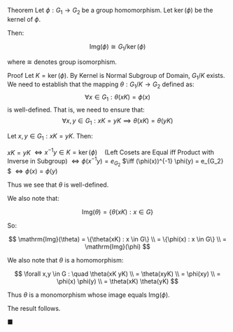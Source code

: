 Theorem
Let $\phi : G_1 \to G_2$ be a group homomorphism.
Let $\ker(\phi)$ be the kernel of $\phi$.

Then:

$$\mathrm{Img}(\phi) \cong G_1 / \ker(\phi)$$

where $\cong$ denotes group isomorphism.

Proof
Let $K = \ker(\phi)$.
By Kernel is Normal Subgroup of Domain, $G_1 / K$ exists.
We need to establish that the mapping $\theta : G_1 / K \to G_2$ defined as:
$$\forall x \in G_1 : \theta(xK) = \phi(x)$$
is well-defined.
That is, we need to ensure that:
$$\forall x,y \in G_1 : xK = yK \implies \theta(xK) = \theta(yK)$$

Let $x,y \in G_1 : xK = yK$.
Then:

$xK = yK$
$\iff x^{-1} y \in K = \ker(\phi) \quad \text{(Left Cosets are Equal iff Product with Inverse in Subgroup)}$
$\iff \phi(x^{-1} y) = e_{G_2}$
$\iff (\phi(x))^{-1} \phi(y) = e_{G_2} $
$\iff \phi(x) = \phi(y)$

Thus we see that $\theta$ is well-defined.

We also note that:

$$\mathrm{Img}(\theta) = \{\theta(xK) : x \in G\}$$

So:

$$
\mathrm{Img}(\theta) = \{\theta(xK) : x \in G\} \\
= \{\phi(x) : x \in G\} \\
= \mathrm{Img}(\phi)
$$

We also note that $\theta$ is a homomorphism:

$$
\forall x,y \in G : \quad \theta(xK yK) \\
= \theta(xyK) \\
= \phi(xy) \\
= \phi(x) \phi(y) \\
= \theta(xK) \theta(yK)
$$

Thus $\theta$ is a monomorphism whose image equals $\mathrm{Img}(\phi)$.

The result follows.

■